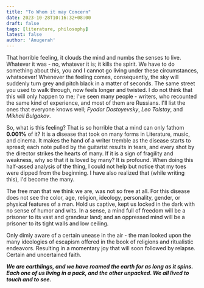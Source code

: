 ```yaml
---
title: "To Whom it may Concern"
date: 2023-10-28T10:16:32+08:00
draft: false
tags: [literature, philosophy]
latest: false
author: 'Anugerah'
---
```


That horrible feeling, it clouds the mind and numbs the senses to live. Whatever it was - no, whatever it is; it kills the spirit. We have to do something about this, you and I cannot go living under these circumstances, whatsoever! Whenever the feeling comes, consequently, the sky will suddenly turn grey and pitch black in a matter of seconds. The same street you used to walk through, now feels longer and twisted. I do not think that this will only happen to me; I've seen many people - writers, who recounted the same kind of experience, and most of them are Russians. I'll list the ones that everyone knows well; *Fyodor Dostoyevsky*, *Leo Tolstoy*, and *Mikhail Bulgakov*.

So, what is this feeling? That is so horrible that a mind can only fathom **0.001%** of it? It is a disease that took on many forms in Literature, music, and cinema. It makes the hand of a writer tremble as the disease starts to spread; each note pulled by the guitarist results in tears, and every shot by the director strikes the hearts of many. If it is a sign of fragility and weakness, why so that it is loved by many? It is profound. When doing this half-assed analysis of the thing, I could not help but notice that my toes were dipped from the beginning. I have also realized that (while writing this), I'd become the many.

The free man that we think we are, was not so free at all. For this disease does not see the color, age, religion, ideology, personality, gender, or physical features of a man. Hold us captive, kept us locked in the dark with no sense of humor and wits. In a sense, a mind full of freedom will be a prisoner to its vast and grandeur land; and an oppressed mind will be a prisoner to its tight walls and low ceiling. 

Only dimly aware of a certain unease in the air - the man looked upon the many ideologies of escapism offered in the book of religions and ritualistic endeavors. Resulting in a momentary joy that will soon followed by relapse. Certain and uncertained faith.

***We are earthlings, and we have roamed the earth for as long as it spins. Each one of us living in a pack, and the other unpacked. We all lived to touch and to see.***